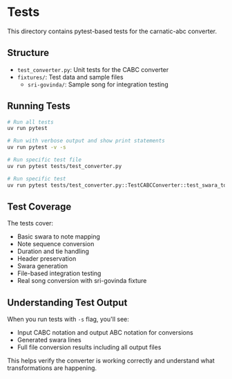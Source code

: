 # Tests

This directory contains pytest-based tests for the carnatic-abc converter.

## Structure

- `test_converter.py`: Unit tests for the CABC converter
- `fixtures/`: Test data and sample files
  - `sri-govinda/`: Sample song for integration testing

## Running Tests

```bash
# Run all tests
uv run pytest

# Run with verbose output and show print statements
uv run pytest -v -s

# Run specific test file
uv run pytest tests/test_converter.py

# Run specific test
uv run pytest tests/test_converter.py::TestCABCConverter::test_swara_to_note_mapping
```

## Test Coverage

The tests cover:
- Basic swara to note mapping
- Note sequence conversion
- Duration and tie handling
- Header preservation
- Swara generation
- File-based integration testing
- Real song conversion with sri-govinda fixture

## Understanding Test Output

When you run tests with `-s` flag, you'll see:
- Input CABC notation and output ABC notation for conversions
- Generated swara lines
- Full file conversion results including all output files

This helps verify the converter is working correctly and understand what transformations are happening.